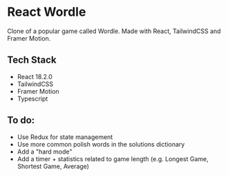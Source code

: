 # React Wordle
Clone of a popular game called Wordle. Made with React, TailwindCSS and Framer Motion.

## Tech Stack

* React 18.2.0
* TailwindCSS
* Framer Motion
* Typescript


## To do:

* Use Redux for state management
* Use more common polish words in the solutions dictionary
* Add a "hard mode"
* Add a timer + statistics related to game length (e.g. Longest Game, Shortest Game, Average)
